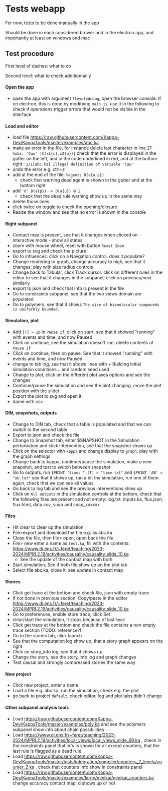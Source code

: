 # Tests webapp

For now, tests to be done manually in the app

Should be done in each considered brower and in the electron app, and importantly at least on windows and mac


## Test procedure

First level of dashes: what to do

Second level: what to check additionnally

#### Open the app
- open the app with argument `?level=debug`, open the browser console. If on electron, this is done by modifying `main.js`. use it in the following to check if operations trigger errors that would not be visible in the interface

#### Load and editor
- load file https://raw.githubusercontent.com/Kappa-Dev/KappaTools/master/examples/abc.ka
- make an error in the file, for instance delete last character in line 21 `%obs: 'Cuu' |C(x1{u},x2{u})|`
  check that the error is displayed in the gutter on the left, and in the code underlined in red, and at the bottom right : `1/1[abc.ka] Illegal definition of variable 'Cuu' `
- undo the error e.g. ctrl+z
- add at the end of the file: `%agent: D(a{u p})`
  - check that warning dead agent is shown in the gutter and at the bottom right
- add `'d' D(a{p}) -> D(a{u}) @ 1`
  - check that the dead rule warning show up in the same way
- delete those lines
- click twice on toggle to check the opening/closure
- Resize the window and see that no error is shown in the console


#### Right subpanel
- Contact map is present, see that it changes when clicked on - interactive mode - show all states
- zoom with mouse wheel, reset with button `Reset Zoom`
- export to svg and check the picture
- Go to influences: click on a Navgation control. does it populate? 
- Change rendering to graph, change accuracy to high, see that it changes; play with size radius controls
- Change back to Tabular, click Track cursor. click on different rules in the editor to see that it changes in the subpanel; click on previous/next similarly
- export to json and check that info is present in the file
- Go to constraints subpanel, see that the two views domain are populated
- Go to polymers, see that it shows `The size of biomolecular compounds is uniformly bounded.`

#### Simulation, plot
- Add `[T] > 10` in `Pause if`, click on start, see that it showed "running" with events and time, and now Paused
- Click on continue, see the simulation doesn't run, delete contents of `Pause if`
- Click on continue, then on pause. See that it showed "running" with events and time, and now Paused
- change to tab log, see that it shows lines with + Building initial simulation conditions...   and random seed used
- Change to plot, click on the different plot axes options and see the changes
- Continue/pause the simulation and see the plot changing, move the plot position with the slider
- Export the plot to svg and open it
- Same with csv

#### DIN, snapshots, outputs
- Change to DIN tab, check that a table is populated and that we can switch to the second table
- Export to json and check the file 
- Change to Snapshot tab, enter $SNAPSHOT in the Simulation perturbation and click intervention, see that the snapshot shows up
- Click on the selector with `kappa` and change display to `graph`, play with the graph settings
- Change back to kappa, continue/pause the simulation, make a new snapshot, and test to switch between snapshot
- Go to outputs, run `$PRINT "time: ".[T] > "time.txt"` and  `$PRINT 'AB' > "ab.txt"` see that it shows up, run a bit the simulation, run one of them again, check that we can see all values
- Go back to log tab and see the previous interventions show up
- Click on `All outputs` in the simulation controls at the bottom, check that the following files are present and not empty: log.txt, inputs.ka, flux.json, flux.html, data.csv, snap and snap_xxxxxx

#### Files
- Hit clear to clear up the simulation
- File>export and download the file e.g. as abc.ka
- Close the file, then file> open, open back the file
- File> new enter a name as `test.ka`, fill with the contents: https://www.di.ens.fr/~feret/teaching/2023-2024/MPRI.2.19/activities/causality/causality_slide_10.ka
  - See the update of the contact map with both
- Start simulation, See if both file show up on the plot tab
- Select file abc.ka, close it, see update in contact map

#### Stories
- Click get trace at the bottom and check file, json with empty trace
- If not done in previous section, Copy/paste in the editor https://www.di.ens.fr/~feret/teaching/2023-2024/MPRI.2.19/activities/causality/causality_slide_10.ka
- Go to preferences, enable store trace, click Set
- clear/start the simulation, it stops because of last `%mod`
- Click get trace at the bottom and check the file contains a non empty trace section (TODO: reference?)
- Go to the stories tab, click launch
- See that the computation log show up, that a story graph appears on the right
- Click on story_info log, see that it shows up
- Change the story, see the story_info log and graph changes
- Test causal and strongly compressed stories the same way

#### New project
- Click new project, enter a name
- Load a file e.g. abc.ka, run the simulation, check e.g. the plot
- go back to project `default`, check editor, log and plot tabs didn't change

#### Other subpanel analysis tools
- Load https://raw.githubusercontent.com/Kappa-Dev/KappaTools/master/examples/poly.ka and see the polymers subpanel show info about chain possibilities
- Load https://www.di.ens.fr/~feret/teaching/2023-2024/MPRI.2.19/activities/local_views/local_views_slide_69.ka , check in the constraints panel that info is shown for all except counters, that the last rule is flagged as a dead rule
- Load https://raw.githubusercontent.com/Kappa-Dev/KappaTools/master/tests/integration/compiler/counters_2_levels/counter_2.ka , check that counters info show in constraints panel
- Load https://raw.githubusercontent.com/Kappa-Dev/KappaTools/master/examples/large/minikai/minikai_counters.ka change accuracy contact map: d shows up or not
